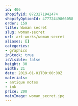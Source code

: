 ```yaml
---
id: 406
shopifyId: 8723271942474
shopifyOptionId: 47772449866058
order: 159
title: Woman secret
slug: woman-secret
url: art-works/woman-secret
aliases: []
categories:
- graphics
inStock: true
isVisible: false
height: 30
width: 21
date: 2019-01-01T00:00:00Z
materials:
- antique notes
- ink
price: 200
mainImage: woman_secret.jpg
---
```

